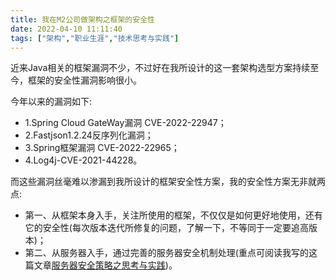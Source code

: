 ```yaml
---
title: 我在M2公司做架构之框架的安全性
date: 2022-04-10 11:11:40
tags: ["架构","职业生涯","技术思考与实践"]
---
```


近来Java相关的框架漏洞不少，不过好在我所设计的这一套架构选型方案持续至今，框架的安全性漏洞影响很小。
<!--more-->

今年以来的漏洞如下:

- 1.Spring Cloud GateWay漏洞 CVE-2022-22947；
- 2.Fastjson1.2.24反序列化漏洞；
- 3.Spring框架漏洞 CVE-2022-22965；
- 4.Log4j-CVE-2021-44228。

而这些漏洞丝毫难以渗漏到我所设计的框架安全性方案，我的安全性方案无非就两点:

- 第一、从框架本身入手，关注所使用的框架，不仅仅是如何更好地使用，还有它的安全性(每次版本迭代所修复的问题，了解一下，不等同于一定要追高版本)；
- 第二、从服务器入手，通过完善的服务器安全机制处理(重点可阅读我写的这篇文章[服务器安全策略之思考与实践](https://youcongtech.com/2021/07/16/%E6%9C%8D%E5%8A%A1%E5%99%A8%E5%AE%89%E5%85%A8%E7%AD%96%E7%95%A5%E4%B9%8B%E6%80%9D%E8%80%83%E4%B8%8E%E5%AE%9E%E8%B7%B5/))。

